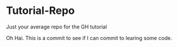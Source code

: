 # Tutorial-Repo
Just your average repo for the GH tutorial

Oh Hai. This is a commit to see if I can commit to learing some code.
